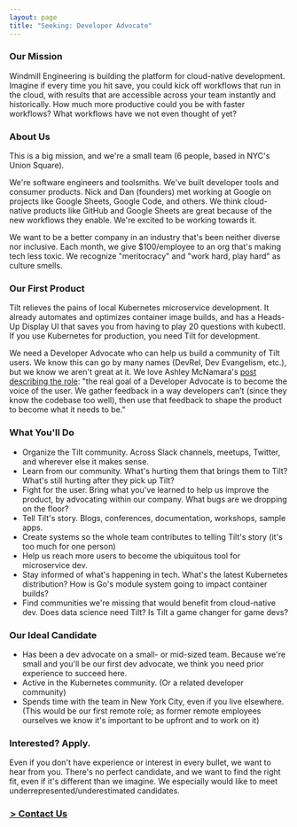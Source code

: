 ```yaml
---
layout: page
title: "Seeking: Developer Advocate"
---
```


### Our Mission

Windmill Engineering is building the platform for cloud-native development. Imagine if every time you hit save, you could kick off workflows that run in the cloud, with results that are accessible across your team instantly and historically. How much more productive could you be with faster workflows? What workflows have we not even thought of yet?

### About Us

This is a big mission, and we're a small team (6 people, based in NYC's Union Square).

We're software engineers and toolsmiths. We've built developer tools and consumer products. Nick and Dan (founders) met working at Google on projects like Google Sheets, Google Code, and others. We think cloud-native products like GitHub and Google Sheets are great because of the new workflows they enable. We're excited to be working towards it.

We want to be a better company in an industry that's been neither diverse nor inclusive. Each month, we give $100/employee to an org that's making tech less toxic. We recognize "meritocracy" and "work hard, play hard" as culture smells.

### Our First Product

Tilt relieves the pains of local Kubernetes microservice development. It already automates and optimizes container image builds, and has a Heads-Up Display UI that saves you from having to play 20 questions with kubectl. If you use Kubernetes for production, you need Tilt for development.

We need a Developer Advocate who can help us build a community of Tilt users. We know this can go by many names (DevRel, Dev Evangelism, etc.), but we know we aren't great at it. We love Ashley McNamara's [post describing the role](https://medium.com/@ashleymcnamara/what-is-developer-advocacy-3a92442b627c): "the real goal of a Developer Advocate is to become the voice of the user. We gather feedback in a way developers can’t (since they know the codebase too well), then use that feedback to shape the product to become what it needs to be."

### What You'll Do
- Organize the Tilt community. Across Slack channels, meetups, Twitter, and wherever else it makes sense.
- Learn from our community. What's hurting them that brings them to Tilt? What's still hurting after they pick up Tilt?
- Fight for the user. Bring what you've learned to help us improve the product, by advocating within our company. What bugs are we dropping on the floor?
- Tell Tilt's story. Blogs, conferences, documentation, workshops, sample apps.
- Create systems so the whole team contributes to telling Tilt's story (it's too much for one person)
- Help us reach more users to become the ubiquitous tool for microservice dev.
- Stay informed of what's happening in tech. What's the latest Kubernetes distribution? How is Go's module system going to impact container builds?
- Find communities we're missing that would benefit from cloud-native dev. Does data science need Tilt? Is Tilt a game changer for game devs?

### Our Ideal Candidate
- Has been a dev advocate on a small- or mid-sized team. Because we're small and you'll be our first dev advocate, we think you need prior experience to succeed here.
- Active in the Kubernetes community. (Or a related developer community)
- Spends time with the team in New York City, even if you live elsewhere. (This would be our first remote role; as former remote employees ourselves we know it's important to be upfront and to work on it)

### Interested? Apply.
Even if you don't have experience or interest in every bullet, we want to hear from you. There's no perfect candidate, and we want to find the right fit, even if it's different than we imagine. We especially would like to meet underrepresented/underestimated candidates.

<h3 class="ctaLink u-marginBottomUnit u-marginTopUnit">
  <a href="/contact">
    &hairsp;&gt; Contact Us
  </a>
</h3>
